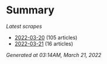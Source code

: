 # Summary
*Latest scrapes*
* [2022-03-20](https://github.com/nuuuwan/news_lk/blob/data/news_lk.2022-03-20.json) (105 articles)
* [2022-03-21](https://github.com/nuuuwan/news_lk/blob/data/news_lk.2022-03-21.json) (16 articles)

*Generated at 03:14AM, March 21, 2022*